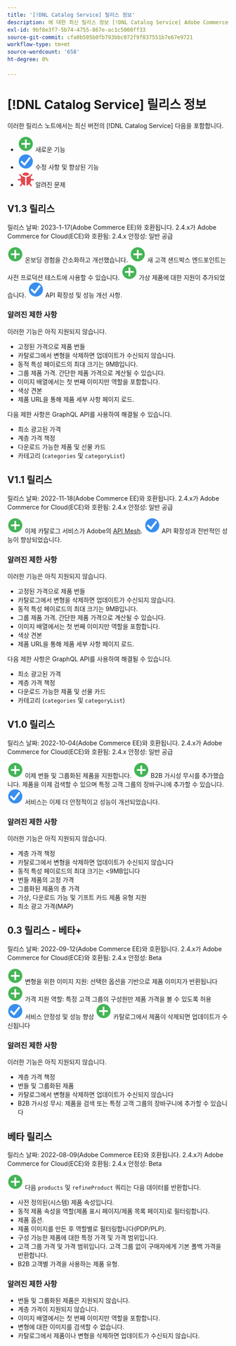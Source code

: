 ```yaml
---
title: '[!DNL Catalog Service] 릴리스 정보'
description: 에 대한 최신 릴리스 정보 [!DNL Catalog Service] Adobe Commerce용.
exl-id: 9bf8e3f7-5b74-4755-867e-ac1c5000ff33
source-git-commit: cfa0b505b0fb793bbc072f9f837551b7e67e9721
workflow-type: tm+mt
source-wordcount: '658'
ht-degree: 0%

---
```


# [!DNL Catalog Service] 릴리스 정보

이러한 릴리스 노트에서는 최신 버전의 [!DNL Catalog Service] 다음을 포함합니다.

* ![새로 만들기](../assets/new.svg) 새로운 기능
* ![수정](../assets/fix.svg) 수정 사항 및 향상된 기능
* ![버그](../assets/bug.svg) 알려진 문제

## V1.3 릴리스

릴리스 날짜: 2023-1-17(Adobe Commerce EE)와 호환됩니다. 2.4.x가 Adobe Commerce for Cloud(ECE)와 호환됨: 2.4.x 안정성: 일반 공급

![새로 만들기](../assets/new.svg) 온보딩 경험을 간소화하고 개선했습니다.
![새로 만들기](../assets/new.svg) 새 고객 샌드박스 엔드포인트는 사전 프로덕션 테스트에 사용할 수 있습니다.
![새로 만들기](../assets/new.svg) 가상 제품에 대한 지원이 추가되었습니다.
![수정](../assets/fix.svg) API 확장성 및 성능 개선 사항.

### 알려진 제한 사항

이러한 기능은 아직 지원되지 않습니다.

* 고정된 가격으로 제품 번들
* 카탈로그에서 변형을 삭제하면 업데이트가 수신되지 않습니다.
* 동적 특성 페이로드의 최대 크기는 9MB입니다.
* 그룹 제품 가격. 간단한 제품 가격으로 계산될 수 있습니다.
* 이미지 배열에서는 첫 번째 이미지만 역할을 포함합니다.
* 색상 견본
* 제품 URL을 통해 제품 세부 사항 페이지 로드.

다음 제한 사항은 GraphQL API를 사용하여 해결될 수 있습니다.

* 최소 광고된 가격
* 계층 가격 책정
* 다운로드 가능한 제품 및 선물 카드
* 카테고리 (`categories` 및 `categoryList`)

## V1.1 릴리스

릴리스 날짜: 2022-11-18(Adobe Commerce EE)와 호환됩니다. 2.4.x가 Adobe Commerce for Cloud(ECE)와 호환됨: 2.4.x 안정성: 일반 공급

![새로 만들기](../assets/new.svg) 이제 카탈로그 서비스가 Adobe의 [API Mesh](https://developer.adobe.com/graphql-mesh-gateway/).
![수정](../assets/fix.svg) API 확장성과 전반적인 성능이 향상되었습니다.

### 알려진 제한 사항

이러한 기능은 아직 지원되지 않습니다.

* 고정된 가격으로 제품 번들
* 카탈로그에서 변형을 삭제하면 업데이트가 수신되지 않습니다.
* 동적 특성 페이로드의 최대 크기는 9MB입니다.
* 그룹 제품 가격. 간단한 제품 가격으로 계산될 수 있습니다.
* 이미지 배열에서는 첫 번째 이미지만 역할을 포함합니다.
* 색상 견본
* 제품 URL을 통해 제품 세부 사항 페이지 로드.

다음 제한 사항은 GraphQL API를 사용하여 해결될 수 있습니다.

* 최소 광고된 가격
* 계층 가격 책정
* 다운로드 가능한 제품 및 선물 카드
* 카테고리 (`categories` 및 `categoryList`)

## V1.0 릴리스

릴리스 날짜: 2022-10-04(Adobe Commerce EE)와 호환됩니다. 2.4.x가 Adobe Commerce for Cloud(ECE)와 호환됨: 2.4.x 안정성: 일반 공급

![새로 만들기](../assets/new.svg) 이제 번들 및 그룹화된 제품을 지원합니다.
![새로 만들기](../assets/new.svg) B2B 가시성 무시를 추가했습니다. 제품을 이제 검색할 수 있으며 특정 고객 그룹의 장바구니에 추가할 수 있습니다.
![수정](../assets/fix.svg) 서비스는 이제 더 안정적이고 성능이 개선되었습니다.

### 알려진 제한 사항

이러한 기능은 아직 지원되지 않습니다.

* 계층 가격 책정
* 카탈로그에서 변형을 삭제하면 업데이트가 수신되지 않습니다
* 동적 특성 페이로드의 최대 크기는 &lt;9MB입니다
* 번들 제품의 고정 가격
* 그룹화된 제품의 총 가격
* 가상, 다운로드 가능 및 기프트 카드 제품 유형 지원
* 최소 광고 가격(MAP)

## 0.3 릴리스 - 베타+

릴리스 날짜: 2022-09-12(Adobe Commerce EE)와 호환됩니다. 2.4.x가 Adobe Commerce for Cloud(ECE)와 호환됨: 2.4.x 안정성: Beta

![새로 만들기](../assets/new.svg) 변형을 위한 이미지 지원: 선택한 옵션을 기반으로 제품 이미지가 반환됩니다
![새로 만들기](../assets/new.svg) 가격 지원 역할: 특정 고객 그룹의 구성원만 제품 가격을 볼 수 있도록 허용
![수정](../assets/fix.svg) 서비스 안정성 및 성능 향상
![새로 만들기](../assets/new.svg) 카탈로그에서 제품이 삭제되면 업데이트가 수신됩니다

### 알려진 제한 사항

이러한 기능은 아직 지원되지 않습니다.

* 계층 가격 책정
* 번들 및 그룹화된 제품
* 카탈로그에서 변형을 삭제하면 업데이트가 수신되지 않습니다
* B2B 가시성 무시: 제품을 검색 또는 특정 고객 그룹의 장바구니에 추가할 수 있습니다

## 베타 릴리스

릴리스 날짜: 2022-08-09(Adobe Commerce EE)와 호환됩니다. 2.4.x가 Adobe Commerce for Cloud(ECE)와 호환됨: 2.4.x 안정성: Beta

![새로 만들기](../assets/new.svg) 다음 `products` 및 `refineProduct` 쿼리는 다음 데이터를 반환합니다.

* 사전 정의된(시스템) 제품 속성입니다.
* 동적 제품 속성을 역할(제품 표시 페이지/제품 목록 페이지)로 필터링합니다.
* 제품 옵션.
* 제품 이미지를 만든 후 역할별로 필터링합니다(PDP/PLP).
* 구성 가능한 제품에 대한 특정 가격 및 가격 범위입니다.
* 고객 그룹 가격 및 가격 범위입니다. 고객 그룹 없이 구매자에게 기본 폴백 가격을 반환합니다.
* B2B 고객별 가격을 사용하는 제품 유형.

### 알려진 제한 사항

* 번들 및 그룹화된 제품은 지원되지 않습니다.
* 계층 가격이 지원되지 않습니다.
* 이미지 배열에서는 첫 번째 이미지만 역할을 포함합니다.
* 변형에 대한 이미지를 검색할 수 없습니다.
* 카탈로그에서 제품이나 변형을 삭제하면 업데이트가 수신되지 않습니다.

